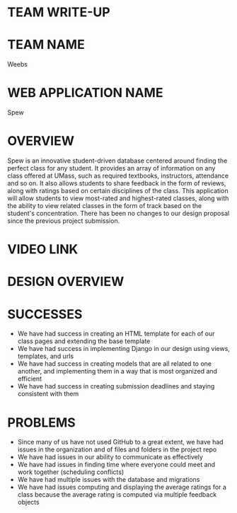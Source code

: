 # TEAM WRITE-UP

# TEAM NAME
Weebs

# WEB APPLICATION NAME
Spew

# OVERVIEW
Spew is an innovative student-driven database centered around finding the perfect class for any student. It provides an array of information on any class offered at UMass, such as required textbooks, instructors, attendance and so on. It also allows students to share feedback in the form of reviews, along with ratings based on certain disciplines of the class. This application will allow students to view most-rated and highest-rated classes, along with the ability to view related classes in the form of track based on the student's concentration. There has been no changes to our design proposal since the previous project submission. 

# VIDEO LINK 


# DESIGN OVERVIEW

 
# SUCCESSES
* We have had success in creating an HTML template for each of our class pages and extending the base template
* We have had success in implementing Django in our design using views, templates, and urls
* We have had success in creating models that are all related to one another, and implementing them in a way that is most       organized and efficient 
* We have had success in creating submission deadlines and staying consistent with them
# PROBLEMS
* Since many of us have not used GitHub to a great extent, we have had issues in the organization and of files and folders in the    project repo
* We have had issues in our ability to communicate as effectively
* We have had issues in finding time where everyone could meet and work together (scheduling conflicts)
* We have had multiple issues with the database and migrations 
* We have had issues computing and displaying the average ratings for a class because the average rating is computed via         multiple feedback objects

